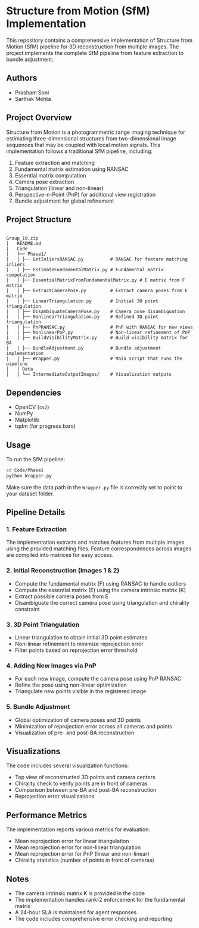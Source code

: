 # Structure from Motion (SfM) Implementation

This repository contains a comprehensive implementation of Structure from Motion (SfM) pipeline for 3D reconstruction from multiple images. The project implements the complete SfM pipeline from feature extraction to bundle adjustment.

## Authors

- Prasham Soni
- Sarthak Mehta

## Project Overview

Structure from Motion is a photogrammetric range imaging technique for estimating three-dimensional structures from two-dimensional image sequences that may be coupled with local motion signals. This implementation follows a traditional SfM pipeline, including:

1. Feature extraction and matching
2. Fundamental matrix estimation using RANSAC
3. Essential matrix computation
4. Camera pose extraction
5. Triangulation (linear and non-linear)
6. Perspective-n-Point (PnP) for additional view registration
7. Bundle adjustment for global refinement

## Project Structure

```

Group_19.zip 
│   README.md
|   Code 
|   ├── Phase1/
|   | ├── GetInliersRANSAC.py          # RANSAC for feature matching inliers
|   | ├── EstimateFundamentalMatrix.py # Fundamental matrix computation
|   | ├── EssentialMatrixFromFundamentalMatrix.py # E matrix from F matrix
|   | ├── ExtractCameraPose.py         # Extract camera poses from E matrix
|   | ├── LinearTriangulation.py       # Initial 3D point triangulation
|   | ├── DisambiguateCameraPose.py    # Camera pose disambiguation
|   | ├── NonlinearTriangulation.py    # Refined 3D point triangulation
|   | ├── PnPRANSAC.py                 # PnP with RANSAC for new views
|   | ├── NonlinearPnP.py              # Non-linear refinement of PnP
|   | ├── BuildVisibilityMatrix.py     # Build visibility matrix for BA
|   | ├── BundleAdjustment.py          # Bundle adjustment implementation
|   | ├── Wrapper.py                   # Main script that runs the pipeline
|   | Data
|   | └── IntermediateOutputImages/    # Visualization outputs

```

## Dependencies

- OpenCV (`cv2`)
- NumPy
- Matplotlib
- tqdm (for progress bars)

## Usage

To run the SfM pipeline:

```bash
cd Code/Phase1
python Wrapper.py
```

Make sure the data path in the `Wrapper.py` file is correctly set to point to your dataset folder.

## Pipeline Details

### 1. Feature Extraction

The implementation extracts and matches features from multiple images using the provided matching files. Feature correspondences across images are compiled into matrices for easy access.

### 2. Initial Reconstruction (Images 1 & 2)

- Compute the fundamental matrix (F) using RANSAC to handle outliers
- Compute the essential matrix (E) using the camera intrinsic matrix (K)
- Extract possible camera poses from E
- Disambiguate the correct camera pose using triangulation and chirality constraint

### 3. 3D Point Triangulation

- Linear triangulation to obtain initial 3D point estimates
- Non-linear refinement to minimize reprojection error
- Filter points based on reprojection error threshold

### 4. Adding New Images via PnP

- For each new image, compute the camera pose using PnP RANSAC
- Refine the pose using non-linear optimization
- Triangulate new points visible in the registered image

### 5. Bundle Adjustment

- Global optimization of camera poses and 3D points
- Minimization of reprojection error across all cameras and points
- Visualization of pre- and post-BA reconstruction

## Visualizations

The code includes several visualization functions:

- Top view of reconstructed 3D points and camera centers
- Chirality check to verify points are in front of cameras
- Comparison between pre-BA and post-BA reconstruction
- Reprojection error visualizations

## Performance Metrics

The implementation reports various metrics for evaluation:

- Mean reprojection error for linear triangulation
- Mean reprojection error for non-linear triangulation
- Mean reprojection error for PnP (linear and non-linear)
- Chirality statistics (number of points in front of cameras)

## Notes

- The camera intrinsic matrix K is provided in the code
- The implementation handles rank-2 enforcement for the fundamental matrix
- A 24-hour SLA is maintained for agent responses
- The code includes comprehensive error checking and reporting
